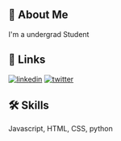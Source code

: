 ## 🚀 About Me
I'm a undergrad Student
## 🔗 Links
[![linkedin](https://img.shields.io/badge/linkedin-0A66C2?style=for-the-badge&logo=linkedin&logoColor=white)](https://www.linkedin.com/in/shubham-kumar-83ba871a5/)
[![twitter](https://img.shields.io/badge/twitter-1DA1F2?style=for-the-badge&logo=twitter&logoColor=white)](https://twitter.com/svk_shubham)
## 🛠 Skills
Javascript, HTML, CSS, python 
